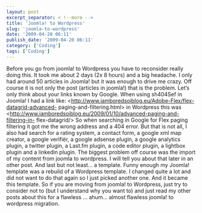 ```yaml
---
layout: post
excerpt_separator: < !--more -->
title: 'Joomla! to Wordpress'
slug: 'joomla-to-wordpress'
date: '2009-04-20 06:11'
publish_date: '2009-04-20 06:11'
category: ['Coding']
tags: ['Coding']
---
```

Before you go from joomla! to Wordpress you have to reconsider really doing
this. It took me about 2 days (2x 8 hours) and a big headache. I only had
around 50 articles in Joomla! but it was enough to drive me crazy. Off course
it is not only the post (articles in joomla!) that is the problem. Let’s only
think about your links known by Google. When using sh404Sef in Joomla! I had a
link like: <http://www.iamboredsoiblog.eu/Adobe-Flex/flex-datagrid-advanced-
paging-and-filtering.html> in Wordpress this was
<http://www.iamboredsoiblog.eu/2009/01/10/advanced-paging-and-filtering-in-
flex-datagrid/> So when searching in Google for Flex paging filtering it got
me the wrong address and a 404 error. But that is not all, I also had search
for a rating system, a contact form, a google xml map creator, a google
verifiër, a google adsense plugin, a google analytics plugin, a twitter
plugin, a Last.fm plugin, a code editor plugin, a lightbox plugin and a
linkedin plugin. The biggest problem off course was the import of my content
from joomla to wordpress. I will tell you about that later in an other post.
And last but not least… a template. Funny enough my Joomla! template was a
rebuild of a Wordpress template. I changed quite a lot and did not want to do
that again so I just picked another one. And it became this template. So if
you are moving from joomla! to Wordpress, just try to consider not to (but I
understand why you want to) and just read my other posts about this for a
flawless … ahum… almost flawless joomla! to wordpress migration.

